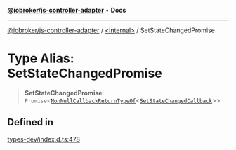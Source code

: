 [**@iobroker/js-controller-adapter**](../../README.md) • **Docs**

***

[@iobroker/js-controller-adapter](../../globals.md) / [\<internal\>](../README.md) / SetStateChangedPromise

# Type Alias: SetStateChangedPromise

> **SetStateChangedPromise**: `Promise`\<[`NonNullCallbackReturnTypeOf`](NonNullCallbackReturnTypeOf.md)\<[`SetStateChangedCallback`](SetStateChangedCallback.md)\>\>

## Defined in

[types-dev/index.d.ts:478](https://github.com/ioBroker/ioBroker.js-controller/blob/8ad7f66ced81c171aa99d76496fa607acde05189/packages/types-dev/index.d.ts#L478)
